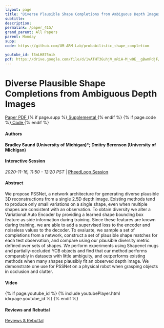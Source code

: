 ```yaml
---
layout: page
title: "Diverse Plausible Shape Completions from Ambiguous Depth Images"
subtitle: 
description:
permalink: /paper_415/
grand_parent: All Papers
parent: Monday
supp: 
code: https://github.com/UM-ARM-Lab/probabilistic_shape_completion

youtube_id: f3nLH875nik
pdf: https://drive.google.com/file/d/1vATHT3GuhjV_mRiA-M_w0E__gBwmPdjF/view
---
```


# Diverse Plausible Shape Completions from Ambiguous Depth Images

<a href="https://drive.google.com/file/d/1vATHT3GuhjV_mRiA-M_w0E__gBwmPdjF/view" target="_blank" rel="noopener noreferrer" class="btn btn-blue"><i class="fa fa-file-text-o" aria-hidden="true"></i> Paper PDF </a> {% if page.supp %}<a href="" target="_blank" rel="noopener noreferrer" class="btn btn-green"><i class="fa fa-file-text-o" aria-hidden="true"></i> Supplemental </a>{% endif %} {% if page.code %}<a href="https://github.com/UM-ARM-Lab/probabilistic_shape_completion
" target="_blank" rel="noopener noreferrer" class="btn"><i class="fa fa-github" aria-hidden="true"></i> Code </a>{% endif %} 

#### Authors
**Bradley Saund (University of Michigan)*; Dmitry Berenson (University of Michigan)**

#### Interactive Session
<em>2020-11-16, 11:50 - 12:20 PST </em> | <a href="https://pheedloop.com/corl2020/virtual/?page=sessions&section=SESSRSGRNIOAZKUR2" target="_blank" rel="noopener noreferrer"> PheedLoop Session <i class="fa fa-external-link" aria-hidden="true"></i> </a> 

#### Abstract
We propose PSSNet, a network architecture for generating diverse plausible 3D reconstructions from a single 2.5D depth image. Existing methods tend to produce only small variations on a single shape, even when multiple shapes are consistent with an observation. To obtain diversity we alter a Variational Auto Encoder by providing a learned shape bounding box feature as side information during training. Since these features are known during training, we are able to add a supervised loss to the encoder and noiseless values to the decoder. To evaluate, we sample a set of completions from a network, construct a set of plausible shape matches for each test observation, and compare using our plausible diversity metric defined over sets of shapes. We perform experiments using Shapenet mugs and partially-occluded YCB objects and find that our method performs comparably in datasets with little ambiguity, and outperforms existing methods when many shapes plausibly fit an observed depth image. We demonstrate one use for PSSNet on a physical robot when grasping objects in occlusion and clutter.

#### Video
{% if page.youtube_id %}
{% include youtubePlayer.html id=page.youtube_id %}
{% endif %}

#### Reviews and Rebuttal
<a href="https://drive.google.com/file/d/1-J5vfVSsx4mVNn6WD040gjsGdabdba_h/view" target="_blank" rel="noopener noreferrer" class="btn btn-purple"><i class="fa fa-pencil-square-o" aria-hidden="true"></i> Reviews & Rebuttal </a>

